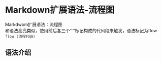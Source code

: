 # Markdown扩展语法-流程图

Markdwom扩展语法：流程图  
和语法高亮类似，使用前后各三个“\`”标记构成的代码段来触发，语法标记为flow
    ```flow
    (流程代码)
    ```

## 语法介绍
